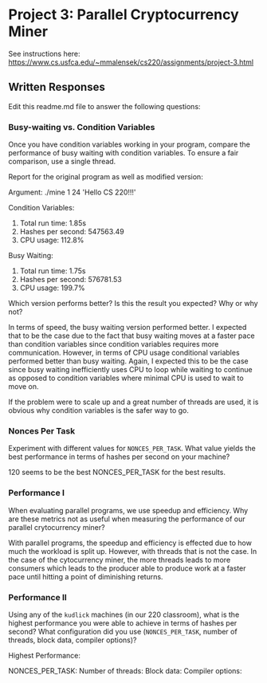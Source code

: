 # Project 3: Parallel Cryptocurrency Miner

See instructions here: https://www.cs.usfca.edu/~mmalensek/cs220/assignments/project-3.html

## Written Responses

Edit this readme.md file to answer the following questions:

### Busy-waiting vs. Condition Variables

Once you have condition variables working in your program, compare the performance of busy waiting with condition variables. To ensure a fair comparison, use a single thread.

Report for the original program as well as modified version:

Argument: ./mine 1 24 'Hello CS 220!!!'

Condition Variables:

1. Total run time: 1.85s
2. Hashes per second: 547563.49
3. CPU usage: 112.8%

Busy Waiting:

1. Total run time: 1.75s
2. Hashes per second: 576781.53
3. CPU usage: 199.7%

Which version performs better? Is this the result you expected? Why or why not?

In terms of speed, the busy waiting version performed better. I expected that to be the case due to the fact that busy waiting moves at a faster pace than condition variables since condition variables requires more communication. However, in terms of CPU usage conditional variables performed better than busy waiting. Again, I expected this to be the case since busy waiting inefficiently uses CPU to loop while waiting to continue as opposed to condition variables where minimal CPU is used to wait to move on. 

If the problem were to scale up and a great number of threads are used, it is obvious why condition variables is the safer way to go.

### Nonces Per Task

Experiment with different values for `NONCES_PER_TASK`. What value yields the best performance in terms of hashes per second on your machine?

120 seems to be the best NONCES_PER_TASK for the best results.

### Performance I

When evaluating parallel programs, we use speedup and efficiency. Why are these metrics not as useful when measuring the performance of our parallel crytocurrency miner?

With parallel programs, the speedup and efficiency is effected due to how much the workload is split up. However, with threads that is not the case. In the case of the cytocurrency miner, the more threads leads to more consumers which leads to the producer able to produce work at a faster pace until hitting a point of diminishing returns.

### Performance II

Using any of the `kudlick` machines (in our 220 classroom), what is the highest performance you were able to achieve in terms of hashes per second? What configuration did you use (`NONCES_PER_TASK`, number of threads, block data, compiler options)?

Highest Performance:

NONCES_PER_TASK:
Number of threads:
Block data:
Compiler options: 
